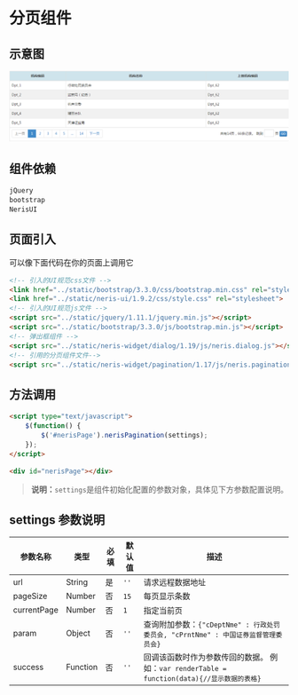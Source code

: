# 分页组件

## 示意图
![分页组件](../../assets/imgs/nerisPagination/nerisPagination.png)

## 组件依赖 
```html
jQuery
bootstrap
NerisUI
```
<!-- 组件页面引入开始 -->

## 页面引入
可以像下面代码在你的页面上调用它
```html
<!-- 引入的UI规范css文件 -->
<link href="../static/bootstrap/3.3.0/css/bootstrap.min.css" rel="stylesheet">
<link href="../static/neris-ui/1.9.2/css/style.css" rel="stylesheet">
<!-- 引入的UI规范js文件 -->
<script src="../static/jquery/1.11.1/jquery.min.js"></script>
<script src="../static/bootstrap/3.3.0/js/bootstrap.min.js"></script>
<!-- 弹出框组件 -->
<script src="../static/neris-widget/dialog/1.19/js/neris.dialog.js"></script>
<!-- 引用的分页组件文件-->
<script src="../static/neris-widget/pagination/1.17/js/neris.pagination.js"></script>
```
## 方法调用
```html
<script type="text/javascript">
	$(function() {
		$('#nerisPage').nerisPagination(settings);
	});
</script>
```
```html
<div id="nerisPage"></div>
```
>**说明：**`settings`是组件初始化配置的参数对象，具体见下方参数配置说明。


## settings 参数说明 
|参数名称|  类型  | 必填  |   默认值     |      描述      |
| ------|-------|-----------|------|------|
|url|String|是| `''` |请求远程数据地址|
|pageSize|Number|否| `15` |每页显示条数|
|currentPage|Number|否| `1` |指定当前页|
|param|Object|否	| `''` |查询附加参数：`{"cDeptNme" : 行政处罚委员会, "cPrntNme" : 中国证券监督管理委员会}` |
|success|Function|否	| `''` |回调该函数时作为参数传回的数据。 例如：`var renderTable = function(data){//显示数据的表格}` |





